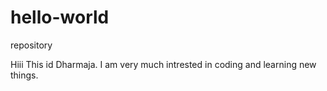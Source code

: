 # hello-world
repository


Hiii
This id Dharmaja.
I am very much intrested in coding and learning new things.
